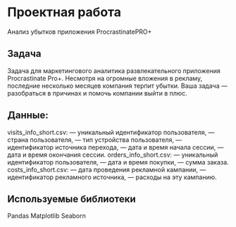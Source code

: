 # Проектная работа
Анализ убытков приложения ProcrastinatePRO+
## Задача
Задача для маркетингового аналитика развлекательного приложения Procrastinate Pro+. Несмотря на огромные вложения в рекламу, последние несколько месяцев компания терпит убытки. Ваша задача — разобраться в причинах и помочь компании выйти в плюс.
## Данные:
visits_info_short.csv:
— уникальный идентификатор пользователя,
— страна пользователя,
— тип устройства пользователя,
— идентификатор источника перехода,
— дата и время начала сессии,
— дата и время окончания сессии.
 orders_info_short.csv:
— уникальный идентификатор пользователя,
— дата и время покупки,
— сумма заказа.
 costs_info_short.csv:
— дата проведения рекламной кампании,
— идентификатор рекламного источника,
— расходы на эту кампанию.
 
## Используемые библиотеки
Pandas
Matplotlib
Seaborn

